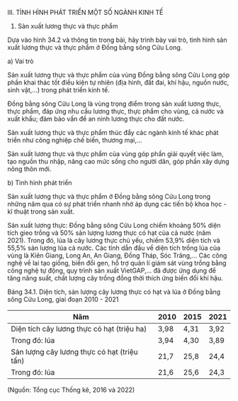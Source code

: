 III. TÌNH HÌNH PHÁT TRIỂN MỘT SỐ NGÀNH KINH TẾ

1. Sản xuất lương thực và thực phẩm

Dựa vào hình 34.2 và thông tin trong bài, hãy trình bày vai trò, tình hình sản xuất lương thực và thực phẩm ở Đồng bằng sông Cửu Long.

a) Vai trò

Sản xuất lương thực và thực phẩm của vùng Đồng bằng sông Cửu Long góp phần khai thác tốt điều kiện tự nhiên (địa hình, đất đai, khí hậu, nguồn nước, sinh vật,...) trong phát triển kinh tế.

Đồng bằng sông Cửu Long là vùng trọng điểm trong sản xuất lương thực, thực phẩm, đáp ứng nhu cầu lương thực, thực phẩm cho vùng, cả nước và xuất khẩu; đảm bảo vấn đề an ninh lương thực cho đất nước.

Sản xuất lương thực và thực phẩm thúc đẩy các ngành kinh tế khác phát triển như công nghiệp chế biến, thương mại,...

Sản xuất lương thực và thực phẩm của vùng góp phần giải quyết việc làm, tạo nguồn thu nhập, nâng cao mức sống cho người dân, góp phần xây dựng nông thôn mới.

b) Tình hình phát triển

Sản xuất lương thực và thực phẩm ở Đồng bằng sông Cửu Long trong những năm qua có sự phát triển nhanh nhờ áp dụng các tiến bộ khoa học - kĩ thuật trong sản xuất.

Sản xuất lương thực: Đồng bằng sông Cửu Long chiếm khoảng 50% diện tích gieo trồng và 50% sản lượng lương thực có hạt của cả nước (năm 2021). Trong đó, lúa là cây lương thực chủ yếu, chiếm 53,9% diện tích và 55,5% sản lượng lúa cả nước. Các tỉnh dẫn đầu về diện tích trồng lúa của vùng là Kiên Giang, Long An, An Giang, Đồng Tháp, Sóc Trăng,... Các công nghệ về lai tạo giống, biến đổi gen, hỗ trợ quản lí giám sát vùng trồng bằng công nghệ tự động, quy trình sản xuất VietGAP,... đã được ứng dụng để tăng năng suất, chất lượng cây trồng đồng thời thích ứng biến đổi khí hậu.

Bảng 34.1. Diện tích, sản lượng cây lương thực có hạt và lúa 
ở Đồng bằng sông Cửu Long, giai đoạn 2010 - 2021

| Năm | 2010 | 2015 | 2021 |
|------|------|------|------|
| Diện tích cây lương thực có hạt (triệu ha) | 3,98 | 4,31 | 3,92 |
| Trong đó: lúa | 3,94 | 4,30 | 3,89 |
| Sản lượng cây lương thực có hạt (triệu tấn) | 21,7 | 25,8 | 24,4 |
| Trong đó: lúa | 21,6 | 25,6 | 24,3 |

(Nguồn: Tổng cục Thống kê, 2016 và 2022)